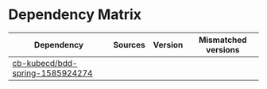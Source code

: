 # Dependency Matrix

Dependency | Sources | Version | Mismatched versions
---------- | ------- | ------- | -------------------
[cb-kubecd/bdd-spring-1585924274](https://github.com/cb-kubecd/bdd-spring-1585924274.git) |  | []() | 
